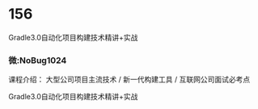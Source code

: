 # 156
Gradle3.0自动化项目构建技术精讲+实战
### 微:NoBug1024 


课程介绍：
大型公司项目主流技术 / 新一代构建工具 / 互联网公司面试必考点

Gradle3.0自动化项目构建技术精讲+实战
